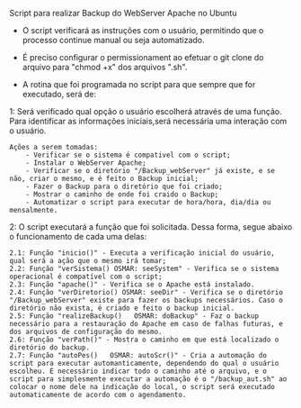 Script para realizar Backup do WebServer Apache no Ubuntu

- O script verificará as instruções com o usuário, permitindo que o processo continue manual ou seja automatizado.

- É preciso configurar o permissionament ao efetuar o git clone do arquivo para "chmod +x" dos arquivos ".sh". 

- A rotina que foi programada no script para que sempre que for executado, será de:

1: Será verificado qual opção o usuário escolherá através de uma função. Para identificar as informações iniciais,será necessária uma interação com o usuário.

    Ações a serem tomadas:
        - Verificar se o sistema é compativel com o script;
        - Instalar o WebServer Apache;
        - Verificar se o diretório "/Backup_webServer" já existe, e se não, criar o mesmo, e é feito o Backup inicial;
        - Fazer o Backup para o diretório que foi criado;
        - Mostrar o caminho de onde foi craido o Backup;
        - Automatizar o script para executar de hora/hora, dia/dia ou mensalmente. 

2: O script executará a função que foi solicitada. Dessa forma, segue abaixo o funcionamento de cada uma delas: 

    2.1: Função "inicio()" - Executa a verificação inicial do usuário, qual será a ação que o mesmo irá tomar;
    2.2: Função "verSistema() OSMAR: seeSystem" - Verifica se o sistema operacional é compatível com o script;
    2.3: Função "apache()" - Verifica se o Apache está instalado.
    2.4: Função "verDiretorio() OSMAR: seeDir" - Verifica se o diretório "/Backup_webServer" existe para fazer os backups necessários. Caso o diretório não exista, é criado e feito o backup inicial.
    2.5: Função "realizeBackup()   OSMAR: doBackup" - Faz o backup necessário para a restauração do Apache em caso de falhas futuras, e dos arquivos de configuração do mesmo.
    2.6: Função "verPath()" - Mostra o caminho em que está localizado o diretório do backup.
    2.7: Função "autoPes()   OSMAR: autoScr()" - Cria a automação do script para executar automanticamente, dependendo do qual o usuário escolheu. É necessário indicar todo o caminho até o arquivo, e o script para simplesmente executar a automação é o "/backup_aut.sh" ao colocar o nome dele na indicação do local, o script será executado automaticamente de acordo com o agendamento.

